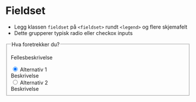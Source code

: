 # Fieldset <mark data-badge="Alfa"></mark>

- Legg klassen `fieldset` på `<fieldset>` rundt `<legend>` og flere skjemafelt
- Dette grupperer typisk radio eller checkox inputs

<Story layout="grid">
<fieldset class="styles.fieldset">
  <legend>Hva foretrekker du?</legend>
  <p>Fellesbeskrivelse</p>
  <div class="styles.field">
    <input type="radio" class="styles.input" name="radio" checked />
    <label>Alternativ 1</label>
    <div data-field="description">Beskrivelse</div>
  </div>
  <div class="styles.field">
    <input type="radio" class="styles.input" name="radio" />
    <label>Alternativ 2</label>
    <div data-field="description">Beskrivelse</div>
  </div>
</fieldset>
</Story>